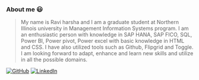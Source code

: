 ### About me 😃

>My name is Ravi harsha and I am a graduate student at Northern Illinois university in Management Information Systems program. I am an enthusiastic person with knowledge in SAP HANA, SAP FICO, SQL, Power BI, Power pivot, Power excel with basic knowledge in HTML and CSS. I have also utilized tools such as Github, Flipgrid and Toggle. I am looking forward to adapt, enhance and learn new skills and utilize in all the possible domains.

<a href="https://github.com/RaviHarsha"><img src="https://img.shields.io/github/followers/raviharsha.svg?label=GitHub&style=social" alt="GitHub"></a>
<a href="https://www.linkedin.com/in/ravi-harsha-b7405079"><img src="https://img.shields.io/badge/LinkedIn--_.svg?style=social&logo=linkedin" alt="LinkedIn"></a>
